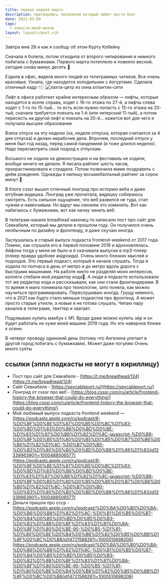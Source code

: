 ```yaml
---
title: первая неделя марта
description: притворяюсь человеком который любит вести блог
date: 2021-03-09
tags:
  - новости-моей-жизни
layout: layouts/post.njk
---
```


Завтра мне 28 и как я сообщу об этом Курту Кобейну

Сначала я болела, потом отходила от второго чипирования и немного побегала с бумажками. Первого марта потеплело и повеяло весной, сегодня снова минус десять 🥶

Ездила в офис, видела много людей из телеграмных чатиков. Все очень красивые. Узнала, где находится холодильник с йогуртами. Сделала отличный кадр 👇🏼
![лахта-цетр из окна атлантик-сити](../../img/lachta-march-2021.jpg)

Лифт в офисе работает крайне интересным образом — лифты, которые находятся в холле справа, ходят с 16-го этажа по 27-й, а лифты слева ходят с 1-го по 15-тый... то есть если нужно попасть с 15-го этажа на 20-тый, сначала требуется поехать на 1-й (или читерский 11-тый), а потом пересесть на другой лифт и поехать на 20-й... кажется вот для чего я получала высшее образование 

Взяла отпуск на эту неделю (ха, неделя отпуска, которая считается за 4 дня отпуска) и делаю нерабочие дела. Впрочем, последний отпуск у меня был год назад, перед самой пандемией (и тоже длился неделю). Надо пересмотреть свой подход к отпускам.

Восьмого не ходили на демонстрацию и на фестиваль не ходили, вообще ничего не делали. Я писала райтинг шесть часов, прокрастинировала и страдала. Потом позвонила маме поздравить с днём рождения. 
Однажды я напишу восьмибалльный райтинг за сорок минут 🦾

В блоге csssr вышел отличный лонгрид про историю веба и даже ютубная видяшка. Лонгрид уже прочитала, видяшку собираюсь смотреть. Есть сильное ощущение, что веб развился не туда, стал чужим и навязчивым. Но вдруг мы сможем это изменить. Вот как набегаюсь с бумажками, вот как начну чинить веб.

В телеграм-канале breadhead наконец-то написали пост про сайт для Севкабеля, который мы делали в прошлом году. Он получился очень необычным по дизайну и фронтенду, я даже скучаю иногда. 

Заслушалась в старый выпуск подкаста frontend-weekend от 2017 года. Помню, как слушала его в первой половине 2018 и вдохновлялась. Айфона тогда у меня не было и я скачивала выпуски в mp3-плеер (плеер правда удобнее андроида). Очень много близких мыслей и подходов. Это первый подкаст, который я начала слушать. Тогда я ходила по полчаса в день от метро и до метро вдоль дороги с быстрыми машинами. На работе никто не разделял моих интересов, коллеги стебали мой редактор кода🤨. А люди в подкасте использовали тот же редактор кода и рассказывали, как они стали фронтендерами. В то время я мало понимала про технологии, зато поняла, как можно научиться программировать. Переслушиваю иногда. Грущу немного, что в 2021 как будто стало меньше подкастов про фронтенд. А может просто старые утихли, а новые я не готова слушать. Читаю пару каналов в телеграме, твиттер и хватает.

Подумываю купить макбук с М1. Вроде даже можно купить эйр и он будет работать не хуже моей машинк 2019 года. Но это наверное ближе к осени.

В четверг проведу одинокий день (потому что Ангелина улетает в другой город побегать с бумажками). Может даже погуляю
Очень много суеты

## ссылки (эппл подкасты не могут в кириллицу)
- Пост про сайт для Севкабеля - [https://t.me/breadhead/124](https://t.me/breadhead/124)
- Сайт Севкабеля - [https://sevcableport.ru/](https://sevcableport.ru/)
- Лонгрид от csssr про веб - [https://blog.csssr.com/ru/article/frontend-history-the-browser-that-could-do-everything/](https://blog.csssr.com/ru/article/frontend-history-the-browser-that-could-do-everything/)
- Мой любимый выпуск подкаста frontend weekend — [https://podcasts.apple.com/ru/podcast/8-%D0%BF%D0%BE%D1%87%D0%B5%D0%BC%D1%83-%D0%BD%D1%83%D0%B6%D0%BD%D0%BE-%D1%83%D1%87%D0%B8%D1%82%D1%8C-javascript-%D0%B8-%D0%BF%D0%B5%D1%80%D0%B5%D0%B5%D0%B7%D0%B6%D0%B0%D1%82%D1%8C-%D0%B7%D0%B0-%D0%B3%D1%80%D0%B0%D0%BD%D0%B8%D1%86%D1%83/id1233996390?i=1000488506577](https://podcasts.apple.com/ru/podcast/8-%D0%BF%D0%BE%D1%87%D0%B5%D0%BC%D1%83-%D0%BD%D1%83%D0%B6%D0%BD%D0%BE-%D1%83%D1%87%D0%B8%D1%82%D1%8C-javascript-%D0%B8-%D0%BF%D0%B5%D1%80%D0%B5%D0%B5%D0%B7%D0%B6%D0%B0%D1%82%D1%8C-%D0%B7%D0%B0-%D0%B3%D1%80%D0%B0%D0%BD%D0%B8%D1%86%D1%83/id1233996390?i=1000488506577)
- Деньги пришли про ссср - [https://podcasts.apple.com/ru/podcast/%D0%BA%D0%B0%D0%BA-%D0%B6%D0%B8%D1%82%D1%8C-%D0%B1%D0%B5%D0%B7-%D0%B4%D0%B5%D0%BD%D0%B5%D0%B3-%D0%B2%D1%8B%D0%BF%D1%83%D1%81%D0%BA-%D0%BF%D1%80%D0%BE-90-%D0%B5-%D1%81-%D1%80%D0%BE%D0%B4%D0%B8%D1%82%D0%B5%D0%BB%D1%8F%D0%BC%D0%B8/id1472158826?i=1000510698206](https://podcasts.apple.com/ru/podcast/%D0%BA%D0%B0%D0%BA-%D0%B6%D0%B8%D1%82%D1%8C-%D0%B1%D0%B5%D0%B7-%D0%B4%D0%B5%D0%BD%D0%B5%D0%B3-%D0%B2%D1%8B%D0%BF%D1%83%D1%81%D0%BA-%D0%BF%D1%80%D0%BE-90-%D0%B5-%D1%81-%D1%80%D0%BE%D0%B4%D0%B8%D1%82%D0%B5%D0%BB%D1%8F%D0%BC%D0%B8/id1472158826?i=1000510698206)

